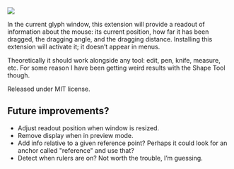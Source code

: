 <img src="https://raw.github.com/FontBureau/fbOpenTools/master/ShowMouseCoordinates/showMouseCoordinates_preview.png" />

<p>In the current glyph window, this extension will provide a readout of information about the mouse: its current position, how far it has been dragged, the dragging angle, and the dragging distance. Installing this extension will activate it; it doesn’t appear in menus.</p>

<p>Theoretically it should work alongside any tool: edit, pen, knife, measure, etc. For some reason I have been getting weird results with the Shape Tool though.</p>

<p>Released under MIT license.</p>

## Future improvements?

- Adjust readout position when window is resized.
- Remove display when in preview mode.
- Add info relative to a given reference point? Perhaps it could look for an anchor called "reference" and use that?
- Detect when rulers are on? Not worth the trouble, I’m guessing.
